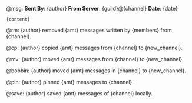 @msg:
    **Sent By**: {author}
    **From Server**: {guild}@{channel}
    **Date**: {date}

    {content}

@rm:
    {author} removed {amt} messages written by {members} from {channel}.

@cp:
    {author} copied {amt} messages from {channel} to {new_channel}.

@mv:
    {author} moved {amt} messages from {channel} to {new_channel}.

@bobbin:
    {author} moved {amt} messages in {channel} to {new_channel}.

@pin:
    {author} pinned {amt} messages to {channel}.

@save:
    {author} saved {amt} messages of {channel} locally.
